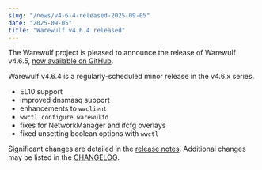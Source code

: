 ```yaml
---
slug: "/news/v4-6-4-released-2025-09-05"
date: "2025-09-05"
title: "Warewulf v4.6.4 released"
---
```


The Warewulf project is pleased to announce the release of Warewulf v4.6.5,
[now available on GitHub][1].

[1]: https://github.com/warewulf/warewulf/releases/tag/v4.6.4

Warewulf v4.6.4 is a regularly-scheduled minor release in the v4.6.x series.

- EL10 support
- improved dnsmasq support
- enhancements to `wwclient`
- `wwctl configure warewulfd`
- fixes for NetworkManager and ifcfg overlays
- fixed unsetting boolean options with `wwctl`

Significant changes are detailed in the [release
notes](https://warewulf.org/docs/v4.6.x/release/v4.6.4.html). Additional changes
may be listed in the
[CHANGELOG](https://github.com/warewulf/warewulf/blob/main/CHANGELOG.md).
